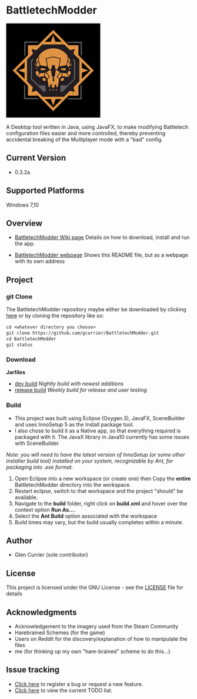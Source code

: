 # BattletechModder
![logo](https://github.com/gcurrier/BattletechModder/blob/master/resources/Battletech-Mercs-Logo.png)


A Desktop tool written in Java, using JavaFX, to make modifying Battletech configuration files easier and more controlled, thereby preventing accidental breaking of the Mulitplayer mode with a "bad" config.

## Current Version
- 0.3.2a

## Supported Platforms

Windows 7,10 

## Overview
- [BattletechModder Wiki page](https://github.com/gcurrier/BattletechModder/wiki)
    Details on how to download, install and run the app.

- [BattletechModder webpage](https://gcurrier.github.io/BattletechModder/)
    Shows this README file, but as a webpage with its own address

## Project

### git Clone

The BattletechModder repository maybe either be downloaded by clicking [here](https://github.com/gcurrier/BattletechModder/archive/master.zip) or by cloning the repository like so:
```
cd <whatever directory you choose>
git clone https://github.com/gcurrier/BattletechModder.git
cd BattletechModder
git status
```

### Download
**Jarfiles**
- [dev build](https://github.com/gcurrier/BattletechModder/raw/dev/build/dist/BattletechModder.jar) _Nightly build with newest additions_
- [release build](https://github.com/gcurrier/BattletechModder/raw/master/build/dist/BattletechModder.jar) _Weekly build for release and user testing_

### Build

- This project was built using Eclipse (Oxygen.3), JavaFX, SceneBuilder and uses InnoSetup 5 as the Install package tool. 
- I also chose to build it as a Native app, so that everything required is packaged with it.
    The JavaX library in Java10 currently has some issues with SceneBuilder
    
_Note: you will need to have the latest version of InnoSetup (or some other installer build tool) installed on your system, recognizable by Ant, for packaging into .exe format._
1. Open Eclipse into a new workspace (or create one) then Copy the __entire__ BattletechModder directory into the workspace.
2. Restart eclipse, switch to that workspace and the project "should" be available.
3. Navigate to the **build** folder, right click on **build.xml** and hover over the context option **Run As...**.
4. Select the **Ant Build** option associated with the workspace
5. Build times may vary, but the build usually completes within a minute.

## Author

- Glen Currier (sole contributor)

## License

This project is licensed under the GNU License - see the [LICENSE](LICENSE) file for details

## Acknowledgments

* Acknowledgement to the imagery used from the Steam Community
* Harebrained Schemes (for the game)
* Users on Reddit for the discovery/explanation of how to manipulate the files
* me (for thinking up my own "hare-brained" scheme to do this...)

## Issue tracking
- [Click here](https://github.com/gcurrier/BattletechModder/issues/new/choose) to register a bug or request a new feature.
- [Click here](https://github.com/gcurrier/BattletechModder/projects/1) to view the current TODO list.

